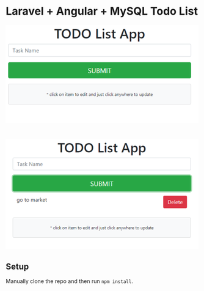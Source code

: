 # Laravel + Angular + MySQL Todo List

![Angular Todo](../screenshots/angular-todo.PNG)
#
![Angular Todo](../screenshots/angular-todo2.PNG)


## Setup

Manually clone the repo and then run `npm install`.